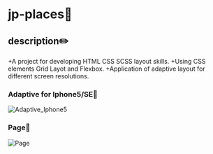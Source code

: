 # jp-places:japanese_castle:

## description:pencil2:

+A project for developing HTML CSS SCSS layout skills.
+Using CSS elements Grid Layot and Flexbox.
+Application of adaptive layout for different screen resolutions.

### Adaptive for Iphone5/SE:small_red_triangle_down:

![Adaptive_Iphone5](https://i.postimg.cc/901M0tTY/jp-places.gif)

### Page:small_red_triangle_down:

![Page](https://i.postimg.cc/hGL92Vg9/jp-places.jpg)

